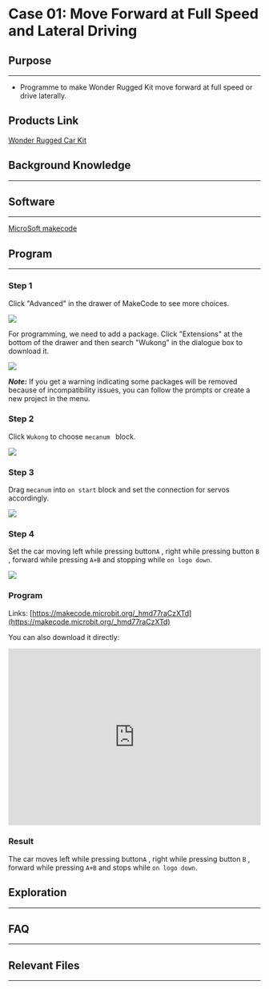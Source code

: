 # Case 01: Move Forward at Full Speed and Lateral Driving

## Purpose
---

- Programme to make Wonder Rugged Kit move forward at full speed or drive laterally. 

## Products Link

[Wonder Rugged Car Kit](https://www.elecfreaks.com/micro-bit-wonder-rugged-car.html)

## Background Knowledge
---

## Software
---

[MicroSoft makecode](https://makecode.microbit.org/#)

## Program
---

### Step 1
Click "Advanced" in the drawer of MakeCode to see more choices. 

![](./images/Mecanum_wheel_car_kit_case_01_01.png)

For programming, we need to add a package. Click "Extensions" at the bottom of the drawer and then search "Wukong" in the dialogue box to download it. 

![](./images/Mecanum_wheel_car_kit_case_01_02.png)

***Note:*** If you get a warning indicating some packages will be removed because of incompatibility issues, you can follow the prompts or create a new project in the menu.

### Step 2

Click `Wukong` to choose `mecanum ` block.



![](./images/Mecanum_wheel_car_kit_case_01_03.png)


### Step 3

Drag `mecanum` into `on start`  block and set the connection for servos accordingly.



![](./images/Mecanum_wheel_car_kit_case_01_04.png)


### Step 4

Set the car moving left while pressing button`A` , right while pressing button `B` , forward while pressing `A+B` and stopping while `on logo down`.



![](./images/Mecanum_wheel_car_kit_case_01_05.png)


### Program

Links: [https://makecode.microbit.org/_hmd77raCzXTd](https://makecode.microbit.org/_hmd77raCzXTd)

You can also download it directly:

<div style="position:relative;height:0;padding-bottom:70%;overflow:hidden;"><iframe style="position:absolute;top:0;left:0;width:100%;height:100%;" src="https://makecode.microbit.org/#pub:_hmd77raCzXTd]" frameborder="0" sandbox="allow-popups allow-forms allow-scripts allow-same-origin"></iframe></div>  

### Result

The car moves left while pressing button`A` , right while pressing button `B` , forward while pressing `A+B` and stops while `on logo down`.

## Exploration
---

## FAQ
---
## Relevant Files
---
